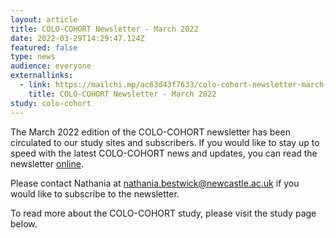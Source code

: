 ```yaml
---
layout: article
title: COLO-COHORT Newsletter - March 2022
date: 2022-03-29T14:29:47.124Z
featured: false
type: news
audience: everyone
externallinks:
  - link: https://mailchi.mp/ac63d43f7633/colo-cohort-newsletter-march-2022
    title: COLO-COHORT Newsletter - March 2022
study: colo-cohort
---
```

The March 2022 edition of the COLO-COHORT newsletter has been circulated to our study sites and subscribers. If you would like to stay up to speed with the latest COLO-COHORT news and updates, you can read the newsletter [](https://mailchi.mp/f950dab067f5/colo-cohort-newsletter-december-2021)[online](https://mailchi.mp/ac63d43f7633/colo-cohort-newsletter-march-2022).

Please contact Nathania at nathania.bestwick@newcastle.ac.uk if you would like to subscribe to the newsletter.

To read more about the COLO-COHORT study, please visit the study page below.
